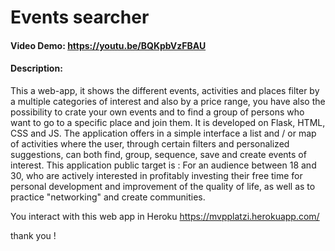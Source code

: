 # Events searcher
#### Video Demo:  https://youtu.be/BQKpbVzFBAU
#### Description:
This a web-app, it shows the different events, activities and places filter by a multiple categories of interest 
and also by a price range, you have also the possibility to crate your own events and to find a group of persons who 
want to go to a specific place and join them. 
It is developed on Flask, HTML, CSS and JS.
The application offers in a simple interface a list and / or map of activities where the user, through certain filters and personalized suggestions, can both find, group, sequence, save and create events of interest.
This application public target is : For an audience between 18 and 30, who are actively interested in profitably investing their free time for personal development and improvement of the quality of life, as well as to practice "networking" and create communities.

You interact with this web app in Heroku https://mvpplatzi.herokuapp.com/ 

thank you !
